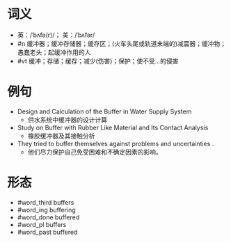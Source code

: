# 词义
- 英：/ˈbʌfə(r)/； 美：/ˈbʌfər/
- #n 缓冲器；缓冲存储器；缓存区；(火车头尾或轨道末端的)减震器；缓冲物；愚蠢老头；起缓冲作用的人
- #vt 缓冲；存储；缓存；减少(伤害)；保护；使不受…的侵害
# 例句
- Design and Calculation of the Buffer in Water Supply System
	- 供水系统中缓冲器的设计计算
- Study on Buffer with Rubber Like Material and Its Contact Analysis
	- 橡胶缓冲器及其接触分析
- They tried to buffer themselves against problems and uncertainties .
	- 他们尽力保护自己免受困难和不确定因素的影响。
# 形态
- #word_third buffers
- #word_ing buffering
- #word_done buffered
- #word_pl buffers
- #word_past buffered
